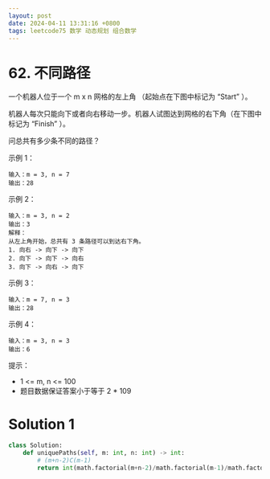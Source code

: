 ```yaml
---
layout: post
date: 2024-04-11 13:31:16 +0800
tags: leetcode75 数学 动态规划 组合数学
---
```


# 62. 不同路径

一个机器人位于一个 m x n 网格的左上角 （起始点在下图中标记为 “Start” ）。

机器人每次只能向下或者向右移动一步。机器人试图达到网格的右下角（在下图中标记为 “Finish” ）。

问总共有多少条不同的路径？

示例 1：
```
输入：m = 3, n = 7
输出：28
```
示例 2：
```
输入：m = 3, n = 2
输出：3
解释：
从左上角开始，总共有 3 条路径可以到达右下角。
1. 向右 -> 向下 -> 向下
2. 向下 -> 向下 -> 向右
3. 向下 -> 向右 -> 向下
```
示例 3：
```
输入：m = 7, n = 3
输出：28
```
示例 4：
```
输入：m = 3, n = 3
输出：6
```

提示：
+ 1 <= m, n <= 100
+ 题目数据保证答案小于等于 2 * 109

# Solution 1

```py
class Solution:
    def uniquePaths(self, m: int, n: int) -> int:
        # (m+n-2)C(m-1)
        return int(math.factorial(m+n-2)/math.factorial(m-1)/math.factorial(n-1))
```
